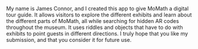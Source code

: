 My name is James Connor, and I created this app to give MoMath a digital tour guide. It allows visitors to explore the different exhibits and learn about the different parts of MoMath, all while searching for hidden AR codes throughout the museum. It uses riddles and objects that have to do with exhibits to point guests in different directions. I truly hope that you like my submission, and that you consider it for future use.
